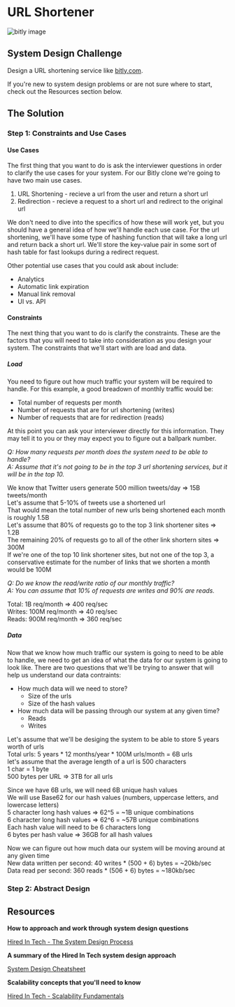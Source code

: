 # URL Shortener

![bitly image](https://cdn2.hubspot.net/hub/431273/file-3019062849-jpg/blog-files/bitly-logo.jpg)

## System Design Challenge

Design a URL shortening service like [bitly.com](http://www.bitly.com).

If you're new to system design problems or are not sure where to start, check out the Resources section below.


## The Solution

### Step 1: Constraints and Use Cases

#### Use Cases ####

The first thing that you want to do is ask the interviewer questions in order to clarify the use cases for your system.  For our Bitly clone we're going to have two main use cases.

1. URL Shortening - recieve a url from the user and return a short url
2. Redirection - recieve a request to a short url and redirect to the original url

We don't need to dive into the specifics of how these will work yet, but you should have a general idea of how we'll handle each use case.  For the url shortening, we'll have some type of hashing function that will take a long url and return back a short url.  We'll store the key-value pair in some sort of hash table for fast lookups during a redirect request.  

Other potential use cases that you could ask about include:
  * Analytics
  * Automatic link expiration
  * Manual link removal
  * UI vs. API

#### Constraints ####

The next thing that you want to do is clarify the constraints.  These are the factors that you will need to take into consideration as you design your system.  The constraints that we'll start with are load and data.

##### Load #####
You need to figure out how much traffic your system will be required to handle.  For this example, a good breadown of monthly traffic would be:
  * Total number of requests per month
  * Number of requests that are for url shortening (writes)
  * Number of requests that are for redirection (reads)


At this point you can ask your interviewer directly for this information.  They may tell it to you or they may expect you to figure out a ballpark number.

*Q: How many requests per month does the system need to be able to handle?*  
*A: Assume that it's not going to be in the top 3 url shortening services, but it will be in the top 10.*

We know that Twitter users generate 500 million tweets/day => 15B tweets/month  
Let's assume that 5-10% of tweets use a shortened url  
That would mean the total number of new urls being shortened each month is roughly 1.5B  
Let's assume that 80% of requests go to the top 3 link shortener sites => 1.2B  
The remaining 20% of requests go to all of the other link shortern sites => 300M   
If we're one of the top 10 link shortener sites, but not one of the top 3, a conservative estimate for the number of links that we shorten a month would be 100M

*Q: Do we know the read/write ratio of our monthly traffic?*  
*A: You can assume that 10% of requests are writes and 90% are reads.*

Total: 1B req/month => 400 req/sec  
Writes: 100M req/month => 40 req/sec   
Reads: 900M req/month => 360 req/sec  

##### Data #####
Now that we know how much traffic our system is going to need to be able to handle, we need to get an idea of what the data for our system is going to look like.  There are two questions that we'll be trying to answer that will help us understand our data contraints:

  * How much data will we need to store?
    * Size of the urls
    * Size of the hash values
  * How much data will be passing through our system at any given time?
    * Reads
    * Writes

Let's assume that we'll be desiging the system to be able to store 5 years worth of urls  
Total urls: 5 years * 12 months/year * 100M urls/month = 6B urls  
let's assume that the average length of a url is 500 characters  
1 char = 1 byte  
500 bytes per URL => 3TB for all urls  

Since we have 6B urls, we will need 6B unique hash values   
We will use Base62 for our hash values (numbers, uppercase letters, and lowercase letters)  
5 character long hash values => 62^5 = ~1B unique combinations  
6 character long hash values => 62^6 = ~57B unique combinations   
Each hash value will need to be 6 characters long   
6 bytes per hash value => 36GB for all hash values  

Now we can figure out how much data our system will be moving around at any given time  
New data written per second: 40 writes * (500 + 6) bytes = ~20kb/sec  
Data read per second: 360 reads * (506 + 6) bytes = ~180kb/sec  


### Step 2: Abstract Design ###



## Resources

**How to approach and work through system design questions**

[Hired In Tech - The System Design Process](https://www.hiredintech.com/classrooms/system-design/lesson/55)

**A summary of the Hired In Tech system design approach**

[System Design Cheatsheet](https://gist.github.com/banunatina/3959f128a8c7d20f79807fbccdf2e8bc)

**Scalability concepts that you'll need to know**

[Hired In Tech - Scalability Fundamentals](https://www.hiredintech.com/classrooms/system-design/lesson/60)
